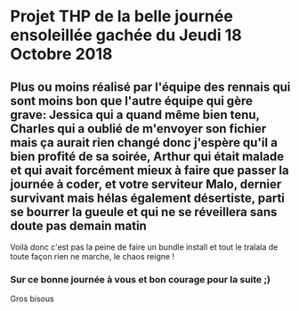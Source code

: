 <h1>Projet THP de la belle journée ensoleillée gachée du Jeudi 18 Octobre 2018</h1>

<h2>Plus ou moins réalisé par l'équipe des rennais qui sont moins bon que l'autre équipe qui gère grave: Jessica qui a quand même bien tenu, Charles qui a oublié de m'envoyer son fichier mais ça aurait rien changé donc j'espère qu'il a bien profité de sa soirée,
Arthur qui était malade et qui avait forcément mieux à faire que passer la journée à coder, et votre serviteur Malo, dernier survivant mais hélas également désertiste, parti se bourrer la gueule et qui ne se réveillera sans doute pas demain matin</h2>

<p>Voilà donc c'est pas la peine de faire un bundle install et tout le tralala de toute façon rien ne marche, le chaos reigne !</p>

<h3>Sur ce bonne journée à vous et bon courage pour la suite ;)</h3>
<p><a href'https://www.youtube.com/watch?v=dQw4w9WgXcQ'>Gros bisous</a></p>
